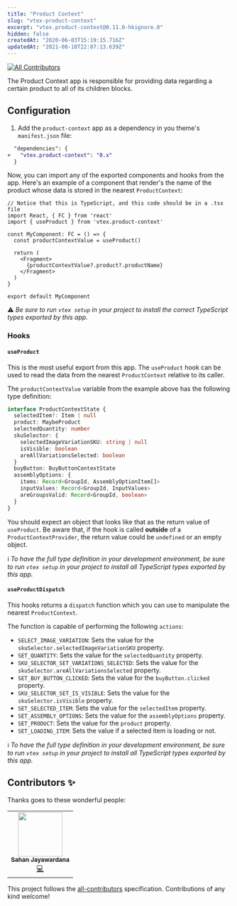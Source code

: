 ```yaml
---
title: "Product Context"
slug: "vtex-product-context"
excerpt: "vtex.product-context@0.11.0-hkignore.0"
hidden: false
createdAt: "2020-06-03T15:19:15.716Z"
updatedAt: "2021-08-18T22:07:13.639Z"
---
```

<!-- ALL-CONTRIBUTORS-BADGE:START - Do not remove or modify this section -->
[![All Contributors](https://img.shields.io/badge/all_contributors-1-orange.svg?style=flat-square)](#contributors-)
<!-- ALL-CONTRIBUTORS-BADGE:END -->

The Product Context app is responsible for providing data regarding a certain product to all of its children blocks.

## Configuration

1. Add the `product-context` app as a dependency in you theme's `manifest.json` file:


```diff
  "dependencies": {
+   "vtex.product-context": "0.x"
  }
```

Now, you can import any of the exported components and hooks from the app. Here's an example of a component that render's the name of the product whose data is stored in the nearest `ProductContext`:

```tsx
// Notice that this is TypeScript, and this code should be in a .tsx file
import React, { FC } from 'react'
import { useProduct } from 'vtex.product-context'

const MyComponent: FC = () => {
  const productContextValue = useProduct()

  return (
    <Fragment>
      {productContextValue?.product?.productName}
    </Fragment>
  )
}

export default MyComponent
```

:warning: *Be sure to run `vtex setup` in your project to install the correct TypeScript types exported by this app.*

### Hooks

#### `useProduct`

This is the most useful export from this app. The `useProduct` hook can be used to read the data from the nearest `ProductContext` relative to its caller. 

The `productContextValue` variable from the example above has the following type definition:

```ts
interface ProductContextState {
  selectedItem?: Item | null
  product: MaybeProduct
  selectedQuantity: number
  skuSelector: {
    selectedImageVariationSKU: string | null
    isVisible: boolean
    areAllVariationsSelected: boolean
  }
  buyButton: BuyButtonContextState
  assemblyOptions: {
    items: Record<GroupId, AssemblyOptionItem[]>
    inputValues: Record<GroupId, InputValues>
    areGroupsValid: Record<GroupId, boolean>
  }
}
```

You should expect an object that looks like that as the return value of `useProduct`. Be aware that, if the hook is called **outside** of a `ProductContextProvider`, the return value could be `undefined` or an empty object.

:information_source: *To have the full type definition in your development environment, be sure to run `vtex setup` in your project to install all TypeScript types exported by this app.*

#### `useProductDispatch`

This hooks returns a `dispatch` function which you can use to manipulate the nearest `ProductContext`. 

The function is capable of performing the following `actions`:

- `SELECT_IMAGE_VARIATION`: Sets the value for the `skuSelector.selectedImageVariationSKU` property.
- `SET_QUANTITY`: Sets the value for the `selectedQuantity` property.
- `SKU_SELECTOR_SET_VARIATIONS_SELECTED`: Sets the value for the `skuSelector.areAllVariationsSelected` property.
- `SET_BUY_BUTTON_CLICKED`: Sets the value for the `buyButton.clicked` property.
- `SKU_SELECTOR_SET_IS_VISIBLE`: Sets the value for the `skuSelector.isVisible` property.
- `SET_SELECTED_ITEM`: Sets the value for the `selectedItem` property.
- `SET_ASSEMBLY_OPTIONS`: Sets the value for the `assemblyOptions` property.
- `SET_PRODUCT`: Sets the value for the `product` property.
- `SET_LOADING_ITEM`: Sets the value if a selected item is loading or not.

:information_source: *To have the full type definition in your development environment, be sure to run `vtex setup` in your project to install all TypeScript types exported by this app.*

<!-- DOCS-IGNORE:start -->

## Contributors ✨

Thanks goes to these wonderful people:

<!-- ALL-CONTRIBUTORS-LIST:START - Do not remove or modify this section -->
<!-- prettier-ignore-start -->
<!-- markdownlint-disable -->
<table>
  <tr>
    <td align="center"><a href="https://github.com/sahanljc"><img src="https://avatars.githubusercontent.com/u/42151054?v=4?s=100" width="100px;" alt=""/><br /><sub><strong>Sahan Jayawardana</strong></sub></a><br /><a href="https://github.com/vtex-apps/product-context/commits?author=sahanljc" title="Code">💻</a></td>
  </tr>
</table>

<!-- markdownlint-restore -->
<!-- prettier-ignore-end -->

<!-- ALL-CONTRIBUTORS-LIST:END -->

This project follows the [all-contributors](https://github.com/all-contributors/all-contributors) specification. Contributions of any kind welcome!

<!-- DOCS-IGNORE:end -->